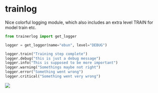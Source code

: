 # trainlog

Nice colorful logging module, which also includes an extra level TRAIN for model train etc.

```py
from trainerlog import get_logger

logger = get_logger(name="ebun", level="DEBUG")

logger.train("Training step complete")
logger.debug("this is just a debug message")
logger.info("This is supposed to be more important")
logger.warning("Somethings maybe not right")
logger.error("Something went wrong")
logger.critical("Something went very wrong")
```

![](https://gitlab.com/ninpnin/trainlog/-/raw/main/example.png)